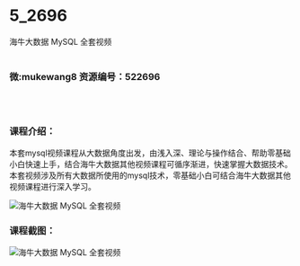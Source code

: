 # 5_2696
海牛大数据 MySQL 全套视频
<br/></br>
<h3>微:mukewang8 资源编号：522696</h3>
<br/></br>
<h3>课程介绍：</h3>
<p>本套mysql视频课程从大数据角度出发，由浅入深、理论与操作结合、帮助零基础小白快速上手，结合海牛大数据其他视频课程可循序渐进，快速掌握大数据技术。本套视频涉及所有大数据所使用的mysql技术，零基础小白可结合海牛大数据其他视频课程进行深入学习。</p>
<p><img src="https://www.ko996.com/wp-content/uploads/img/2018/05/2-74.png" alt="海牛大数据 MySQL 全套视频"></p>
<div class="info-desc">
<h3>课程截图：</h3>
<p><img src="https://www.ko996.com/wp-content/uploads/img/2018/05/3-78.png" alt="海牛大数据 MySQL 全套视频"></p>


			
</div>
